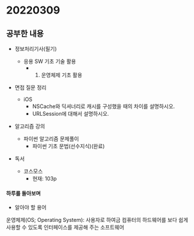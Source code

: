 # 20220309

## 공부한 내용
+ 정보처리기사(필기)
    * 응용 SW 기초 기술 활용
      + 1. 운영체제 기초 활용
    
+ 면접 질문 정리
  - iOS
    * NSCache와 딕셔너리로 캐시를 구성했을 때의 차이를 설명하시오.
    * URLSession에 대해서 설명하시오.

+ 알고리즘 강의
  - 파이썬 알고리즘 문제풀이
    * 파이썬 기초 문법(선수지식)(완료)

+ 독서
  - 코스모스
    * 현재: 103p

#### 하루를 돌아보며
* 알아야 할 용어

운영체제(OS; Operating System): 사용자로 하여금 컴퓨터의 하드웨어를 보다 쉽게 사용할 수 있도록 인터페이스를 제공해 주는 소프트웨어

